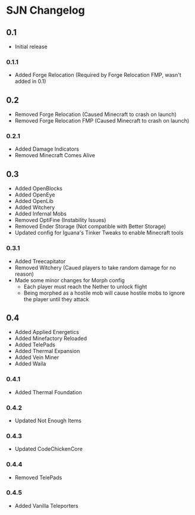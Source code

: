# SJN Changelog

## 0.1
* Initial release

### 0.1.1
* Added Forge Relocation (Required by Forge Relocation FMP, wasn't added in 0.1)

## 0.2
* Removed Forge Relocation (Caused Minecraft to crash on launch)
* Removed Forge Relocation FMP (Caused Minecraft to crash on launch)

### 0.2.1
* Added Damage Indicators
* Removed Minecraft Comes Alive

## 0.3
* Added OpenBlocks
* Added OpenEye
* Added OpenLib
* Added Witchery
* Added Infernal Mobs
* Removed OptiFine (Instability Issues)
* Removed Ender Storage (Not compatible with Better Storage)
* Updated config for Iguana's Tinker Tweaks to enable Minecraft tools

### 0.3.1
* Added Treecapitator
* Removed Witchery (Caued players to take random damage for no reason)
* Made some minor changes for Morph config
    - Each player must reach the Nether to unlock flight
    - Being morphed as a hostile mob will cause hostile mobs to ignore the player until they attack

## 0.4
* Added Applied Energetics
* Added Minefactory Reloaded
* Added TelePads
* Added Thermal Expansion
* Added Vein Miner
* Added Waila

### 0.4.1
* Added Thermal Foundation

### 0.4.2
* Updated Not Enough Items

### 0.4.3
* Updated CodeChickenCore

### 0.4.4
* Removed TelePads

### 0.4.5
* Added Vanilla Teleporters
